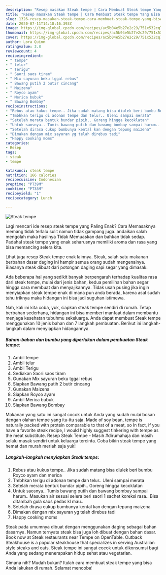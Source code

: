 ```yaml
---
description: "Resep masakan Steak tempe | Cara Membuat Steak tempe Yang Bisa Manjain Lidah"
title: "Resep masakan Steak tempe | Cara Membuat Steak tempe Yang Bisa Manjain Lidah"
slug: 1326-resep-masakan-steak-tempe-cara-membuat-steak-tempe-yang-bisa-manjain-lidah
date: 2020-07-11T14:18:16.393Z
image: https://img-global.cpcdn.com/recipes/ac5b04e5b27e2c29/751x532cq70/steak-tempe-foto-resep-utama.jpg
thumbnail: https://img-global.cpcdn.com/recipes/ac5b04e5b27e2c29/751x532cq70/steak-tempe-foto-resep-utama.jpg
cover: https://img-global.cpcdn.com/recipes/ac5b04e5b27e2c29/751x532cq70/steak-tempe-foto-resep-utama.jpg
author: Lora Quinn
ratingvalue: 3.8
reviewcount: 4
recipeingredient:
- " tempe"
- " telur"
- " Terigu"
- " Saori saos tiram"
- " Mix sayuran beku tggal rebus"
- " Bawang putih 2 butir cincang"
- " Maizena"
- " Royco ayam"
- " Merica bubuk"
- " Bawang Bombay"
recipeinstructions:
- "Rebus atau kukus tempe.. Jika sudah matang bisa diulek beri bumbu Royco ayam dan merica"
- "Tmbhkan terigu di adonan tempe dan telur.. Uleni sampai merata"
- "Setelah merata bentuk bundar pipih.. Goreng hingga kecoklatan"
- "Untuk saosnya.. Tumis bawang putih dan bawang bombay sampai harum.. Masukan air sesuai selera beri saori 1 sachet koreksi rasa.. Bisa ditambah gula saos pedas kl mau.."
- "Setelah dirasa cukup bumbunya kental kan dengan tepung maizena"
- "Dimakan dengan mix sayuran yg telah direbus tadi"
- "Happy cooking moms"
categories:
- Resep
tags:
- steak
- tempe

katakunci: steak tempe 
nutrition: 166 calories
recipecuisine: Indonesian
preptime: "PT39M"
cooktime: "PT38M"
recipeyield: "1"
recipecategory: Lunch

---
```



![Steak tempe](https://img-global.cpcdn.com/recipes/ac5b04e5b27e2c29/751x532cq70/steak-tempe-foto-resep-utama.jpg)

Lagi mencari ide resep steak tempe yang Paling Enak? Cara Memasaknya memang tidak terlalu sulit namun tidak gampang juga. andaikan salah mengolah maka hasilnya Tidak Memuaskan dan bahkan tidak sedap. Padahal steak tempe yang enak seharusnya memiliki aroma dan rasa yang bisa memancing selera kita.

Lihat juga resep Steak tempe enak lainnya. Steak, salah satu makanan berbahan dasar daging ini hampir semua orang sudah mengenalnya. Biasanya steak dibuat dari potongan daging sapi segar yang dimasak.

Ada beberapa hal yang sedikit banyak berpengaruh terhadap kualitas rasa dari steak tempe, mulai dari jenis bahan, kedua pemilihan bahan segar hingga cara membuat dan menyajikannya. Tidak usah pusing jika ingin menyiapkan steak tempe enak di mana pun anda berada, karena asal sudah tahu triknya maka hidangan ini bisa jadi suguhan istimewa.


Nah, kali ini kita coba, yuk, siapkan steak tempe sendiri di rumah. Tetap berbahan sederhana, hidangan ini bisa memberi manfaat dalam membantu menjaga kesehatan tubuhmu sekeluarga. Anda dapat membuat Steak tempe menggunakan 10 jenis bahan dan 7 langkah pembuatan. Berikut ini langkah-langkah dalam menyiapkan hidangannya.

<!--inarticleads1-->

##### Bahan-bahan dan bumbu yang diperlukan dalam pembuatan Steak tempe:

1. Ambil  tempe
1. Ambil  telur
1. Ambil  Terigu
1. Sediakan  Saori saos tiram
1. Gunakan  Mix sayuran beku tggal rebus
1. Siapkan  Bawang putih 2 butir cincang
1. Gunakan  Maizena
1. Siapkan  Royco ayam
1. Ambil  Merica bubuk
1. Siapkan  Bawang Bombay


Makanan yang satu ini sangat cocok untuk Anda yang sudah mulai bosan dengan olahan tempe yang itu-itu saja. Made of soy bean, tempe is naturally packed with protein comparable to that of a meat, so In fact, if you have a favorite steak recipe, I would highly suggest tinkering with tempe as the meat substitute. Resep Steak Tempe - Masih #dirumahaja dan masih selalu masak sendiri untuk keluarga tercinta. Coba bikin steak tempe yang hemat dan murah meriah saja yuk! 

<!--inarticleads2-->

##### Langkah-langkah menyiapkan Steak tempe:

1. Rebus atau kukus tempe.. Jika sudah matang bisa diulek beri bumbu Royco ayam dan merica
1. Tmbhkan terigu di adonan tempe dan telur.. Uleni sampai merata
1. Setelah merata bentuk bundar pipih.. Goreng hingga kecoklatan
1. Untuk saosnya.. Tumis bawang putih dan bawang bombay sampai harum.. Masukan air sesuai selera beri saori 1 sachet koreksi rasa.. Bisa ditambah gula saos pedas kl mau..
1. Setelah dirasa cukup bumbunya kental kan dengan tepung maizena
1. Dimakan dengan mix sayuran yg telah direbus tadi
1. Happy cooking moms


Steak pada umumnya dibuat dengan menggunakan daging sebagai bahan dasarnya. Namun ternyata steak bisa juga loh dibuat dengan bahan dasar. Book now at Steak restaurants near Tempe on OpenTable. Outback Steakhouse is a popular steakhouse that specializes in serving Australian style steaks and eats. Steak tempe ini sangat cocok untuk dikonsumsi bagi Anda yang sedang menerapakan hidup sehat atau vegetarian. 

Gimana nih? Mudah bukan? Itulah cara membuat steak tempe yang bisa Anda lakukan di rumah. Selamat mencoba!
